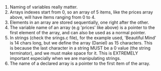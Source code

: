 1. Naming of variables really matter.
2. Arrays indexes start from 0, so an array of 5 items, like the prices array above, will have items ranging from 0 to 4.
3. Elements in an array are stored sequentially, one right after the other.
4. The variable name of an array (e.g 'prices' like above) is a pointer to the first element of the array, and can also be used as a normal pointer.
5. In strings (check the srings.c file), for the example used, 'Beautiful Mind' is 14 chars long, but we define the array (Daniel) as 15 characters. This is because the last character in a string MUST be a 0 value (the string terminator), and we must make space for it. This is EXTREMELY important especially when we are manipulating strings.
6. The name of a declared array is a pointer to the first item of the array.
